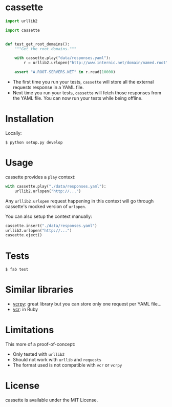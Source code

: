 cassette
========

```python
import urllib2

import cassette


def test_get_root_domains():
    """Get the root domains."""

    with cassette.play("data/responses.yaml"):
        r = urllib2.urlopen("http://www.internic.net/domain/named.root")

    assert "A.ROOT-SERVERS.NET" in r.read(10000)
```

* The first time you run your tests, `cassette` will store all the external
  requests response in a YAML file.
* Next time you run your tests, `cassette` will fetch those responses from the
  YAML file. You can now run your tests while being offline.

Installation
============

Locally:

    $ python setup.py develop

Usage
=====

cassette provides a `play` context:

```python
with cassette.play("./data/responses.yaml"):
    urllib2.urlopen("http://...")
```

Any `urllib2.urlopen` request happening in this context will go through
cassette's mocked version of `urlopen`.

You can also setup the context manually:

```python
cassette.insert("./data/responses.yaml")
urllib2.urlopen("http://...")
caseette.eject()
```

Tests
=====

    $ fab test

Similar libraries
=================

* [vcrpy](https://github.com/kevin1024/vcrpy): great library but you can store
  only one request per YAML file...
* [vcr](https://github.com/myronmarston/vcr): in Ruby

Limitations
===========

This more of a proof-of-concept:

* Only tested with `urllib2`
* Should not work with `urllib` and `requests`
* The format used is not compatible with `vcr` or `vcrpy`

License
=======

cassette is available under the MIT License.
